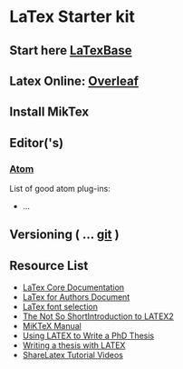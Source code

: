 # LaTex Starter kit

## Start here [LaTexBase](https://latexbase.com)

## Latex Online: [Overleaf](https://www.overleaf.com)

## Install MikTex


## Editor('s)

### [Atom](https://atom.io/)

List of good atom plug-ins:
* ...

## Versioning ( ... [git](https://git-scm.com/) )

## Resource List

* [LaTex Core Documentation](https://www.latex-project.org/help/documentation/#source-code-documentation)
* [LaTex for Authors Document](https://www.latex-project.org/help/documentation/usrguide.pdf)
* [LaTex font selection](https://www.latex-project.org/help/documentation/fntguide.pdf)
* [The Not So ShortIntroduction to LATEX2](https://tobi.oetiker.ch/lshort/lshort.pdf)
* [MiKTeX Manual](https://ctan.mirror.norbert-ruehl.de/systems/win32/miktex/doc/2.9/miktex.pdf)
* [Using LATEX to Write a PhD Thesis](https://www.dickimaw-books.com/latex/thesis/thesis-report.pdf)
* [Writing a thesis with LATEX](https://tug.org/pracjourn/2008-1/mori/mori.pdf)
* [ShareLatex Tutorial Videos](https://www.youtube.com/user/ShareLaTeX/videos)
